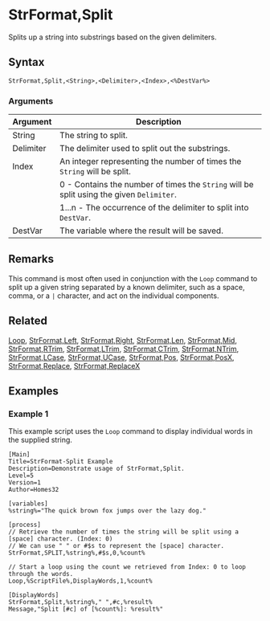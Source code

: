 # StrFormat,Split

Splits up a string into substrings based on the given delimiters.

## Syntax

```pebakery
StrFormat,Split,<String>,<Delimiter>,<Index>,<%DestVar%>
```

### Arguments

| Argument | Description |
| --- | --- |
| String | The string to split. |
| Delimiter | The delimiter used to split out the substrings. |
| Index | An integer representing the number of times the `String` will be split. |
|| 0 - Contains the number of times the `String` will be split using the given `Delimiter`. |
|| 1...n - The occurrence of the delimiter to split into `DestVar`. |
| DestVar | The variable where the result will be saved. |

## Remarks

This command is most often used in conjunction with the `Loop` command to split up a given string separated by a known delimiter, such as a space, comma, or a `|` character, and act on the individual components.

## Related

[Loop](../Branch/Loop.md), [StrFormat,Left](./Left.md), [StrFormat,Right](./Right.md), [StrFormat,Len](./Len.md), [StrFormat,Mid](./Mid.md), [StrFormat,RTrim](./RTrim.md), [StrFormat,LTrim](./LTrim.md), [StrFormat,CTrim](./CTrim.md), [StrFormat,NTrim](./NTrim.md), [StrFormat,LCase](./LCase.md), [StrFormat,UCase](./UCase.md), [StrFormat,Pos](./Pos.md), [StrFormat,PosX](./PosX.md), [StrFormat,Replace](./Replace.md), [StrFormat,ReplaceX](./ReplaceX.md)

## Examples

### Example 1

This example script uses the `Loop` command to display individual words in the supplied string.

```pebakery
[Main]
Title=StrFormat-Split Example
Description=Demonstrate usage of StrFormat,Split.
Level=5
Version=1
Author=Homes32

[variables]
%string%="The quick brown fox jumps over the lazy dog."

[process]
// Retrieve the number of times the string will be split using a [space] character. (Index: 0)
// We can use " " or #$s to represent the [space] character.
StrFormat,SPLIT,%string%,#$s,0,%count%

// Start a loop using the count we retrieved from Index: 0 to loop through the words.
Loop,%ScriptFile%,DisplayWords,1,%count%

[DisplayWords]
StrFormat,Split,%string%," ",#c,%result%
Message,"Split [#c] of [%count%]: %result%"
```